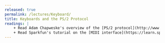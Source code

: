 ```yaml
---
released: true
permalink: /lectures/Keyboard/
title: Keyboards and the PS/2 Protocol
readings: |
    + Read Adam Chapweske's overview of the [PS/2 protocol](http://www.burtonsys.com/ps2_chapweske.htm) for keyboards and mice.
    + Read Sparkfun's tutorial on the [MIDI interface](https://learn.sparkfun.com/tutorials/midi-tutorial/all).
---
```


